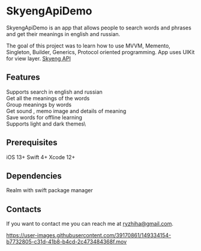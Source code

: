 # SkyengApiDemo

SkyengApiDemo is an app that allows people to search words and phrases and get their meanings in english and russian.

The goal of this project was to learn how to use MVVM, Memento, Singleton, Builder, Generics, Protocol oriented programming.
App uses UIKit for view layer.
[Skyeng API](https://dictionary.skyeng.ru/doc/api/external)


## Features
Supports search in english and russian\
Get all the meanings of the words\
Group meanings by words\
Get sound , memo image and details of meaning\
Save words for offline learning\
Supports light and dark themes\
## Prerequisites

iOS 13+
Swift 4+
Xcode 12+

## Dependencies
Realm with swift package manager

## Contacts
If you want to contact me you can reach me at <ryzhiha@gmail.com>.


https://user-images.githubusercontent.com/39170861/149334154-b7732805-c31d-41b8-b4cd-2c473484368f.mov

